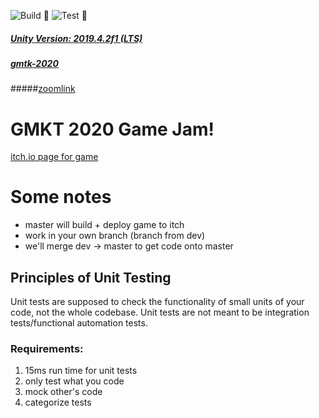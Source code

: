 ![Build 🧱](https://github.com/avivajpeyi/unity_template_project/workflows/Build%20%F0%9F%A7%B1/badge.svg?branch=master)
![Test 🧪](https://github.com/avivajpeyi/unity_template_project/workflows/Test%20%F0%9F%A7%AA/badge.svg?branch=master)
##### [Unity Version: 2019.4.2f1 (LTS)](https://unity3d.com/unity/qa/lts-releases)
##### [gmtk-2020](https://itch.io/jam/gmtk-2020)
#####[zoomlink](https://monash.zoom.us/j/97279658035?pwd=MG5rZ3ppdGlQM1dJS3cwRm5iaUkvQT09)
# GMKT 2020 Game Jam!

[itch.io page for game](https://avivajpeyi.itch.io/gmtk2020)

# Some notes
* master will build + deploy game to itch
* work in your own branch (branch from dev)
* we'll merge dev -> master to get code onto master

## Principles of Unit Testing

Unit tests are supposed to check the functionality of small units of your code, not the whole codebase. Unit tests are not meant to be integration tests/functional automation tests.

### Requirements:
1. 15ms run time for unit tests
2. only test what you code
3. mock other's code
4. categorize tests 


